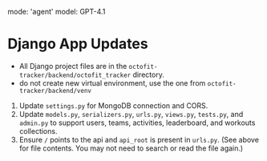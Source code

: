 mode: 'agent'
model: GPT-4.1

# Django App Updates

- All Django project files are in the `octofit-tracker/backend/octofit_tracker` directory.
- do not create new virtual environment, use the one from `octofit-tracker/backend/venv`

1. Update `settings.py` for MongoDB connection and CORS.
2. Update `models.py`, `serializers.py`, `urls.py`, `views.py`, `tests.py`, and `admin.py` to support users, teams, activities, leaderboard, and workouts collections.
3. Ensure `/` points to the api and `api_root` is present in `urls.py`. (See <attachments> above for file contents. You may not need to search or read the file again.)
